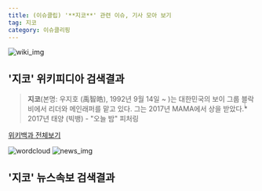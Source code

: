 ```yaml
---
title: (이슈클립) '**지코**' 관련 이슈, 기사 모아 보기
tag: 지코
category: 이슈클리핑
---
```

![wiki_img](https://user-images.githubusercontent.com/42597476/44503234-41136a80-a6d0-11e8-9071-6fc6418eafe4.png)
## **'**지코**'** 위키피디아 검색결과
>**지코**(본명: 우지호 (禹智皓), 1992년 9월 14일 ~ )는 대한민국의 보이 그룹 블락비에서 리더와 메인래퍼를 맡고 있다. 그는 2017년 MAMA에서 상을 받았다.̇̇̇̈* 2017년 태양 (빅뱅) - "오늘 밤" 피처링

<a href="https://ko.wikipedia.org/wiki/지코" target="_blank">위키백과 전체보기</a>

![wordcloud](https://s3.ap-northeast-2.amazonaws.com/lyrics101-wordcloud/2018-09-18-1537234175.png)
![news_img](https://user-images.githubusercontent.com/42597476/44507050-1206f400-a6e4-11e8-8d98-7ffbfebb353f.png)
## **'**지코**'** 뉴스속보 검색결과

